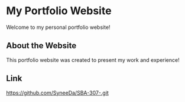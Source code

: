# My Portfolio Website
Welcome to my personal portfolio website!

## About the Website

This portfolio website was created to present my work and experience!
## Link
https://github.com/SyneeDa/SBA-307-.git
